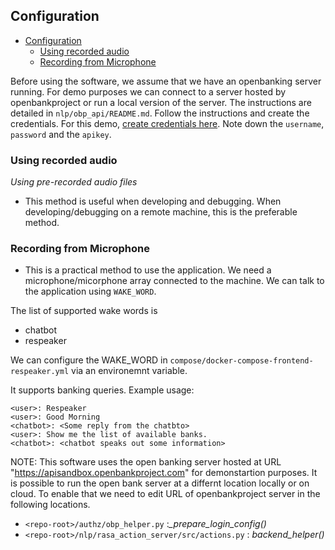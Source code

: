 ## Configuration
- [Configuration](#configuration)
	- [Using recorded audio](#using-recorded-audio)
	- [Recording from Microphone](#recording-from-microphone)

Before using the software, we assume that we have an openbanking server running. For demo purposes we can connect to a server hosted by openbankproject or run a local version of the server. The instructions are detailed in `nlp/obp_api/README.md`. Follow the instructions and create the credentials. For this demo, [create credentials here](https://apisandbox.openbankproject.com/consumer-registration ). Note down the `username`, `password` and the `apikey`.

### Using recorded audio
*Using pre-recorded audio files*

- This method is useful when developing and debugging. When developing/debugging on a remote machine, this is the preferable method.


### Recording from Microphone

- This is a practical method to use the application. We need a microphone/micorphone array connected to the machine. We can talk to the application using `WAKE_WORD`.

The list of supported wake words is 
- chatbot
- respeaker

We can configure the WAKE_WORD in `compose/docker-compose-frontend-respeaker.yml` via an environemnt variable.

It supports banking queries. Example usage:

```
<user>: Respeaker
<user>: Good Morning
<chatbot>: <Some reply from the chatbto>
<user>: Show me the list of available banks.
<chatbot>: <chatbot speaks out some information>
```

NOTE: This software uses the open banking server hosted at URL "https://apisandbox.openbankproject.com" for demonstartion purposes. It is possible to run the open bank server at a differnt location locally or on cloud. To enable that we need to edit URL of openbankproject server in the following locations.

- `<repo-root>/authz/obp_helper.py` :*_prepare_login_config()*
- `<repo-root>/nlp/rasa_action_server/src/actions.py` : *backend_helper()*
